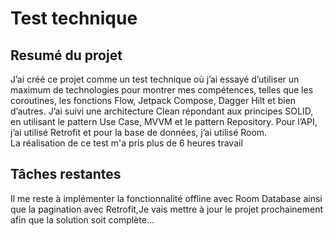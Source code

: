 <h1 class="code-line" data-line-start=0 data-line-end=1 ><a id="Documentation_0"></a> Test technique</h1>
<h2 class="code-line" data-line-start=1 data-line-end=2 ><a id="Resum_du_projet_1"></a>Resumé du projet</h2>
<p class="has-line-data" data-line-start="2" data-line-end="4">J’ai créé ce projet comme un test technique où j’ai essayé d’utiliser un maximum de technologies pour montrer mes compétences, telles que les coroutines, les fonctions Flow, Jetpack Compose, Dagger Hilt et bien d’autres. J’ai suivi une architecture Clean répondant aux principes SOLID, en utilisant le pattern Use Case, MVVM et le pattern Repository. Pour l’API, j’ai utilisé Retrofit et pour la base de données, j’ai utilisé Room.<br>
La réalisation de ce test m'a pris plus de 6 heures travail</p>
<h2 class="code-line" data-line-start=7 data-line-end=8 ><a id="Le_travail_qui_me_reste_7"></a>Tâches restantes</h2>
<p class="has-line-data" data-line-start="8" data-line-end="9">Il me reste à implémenter la fonctionnalité offline avec Room Database ainsi que la pagination avec Retrofit,Je vais mettre à jour le projet prochainement afin que la solution soit complète…</p>
